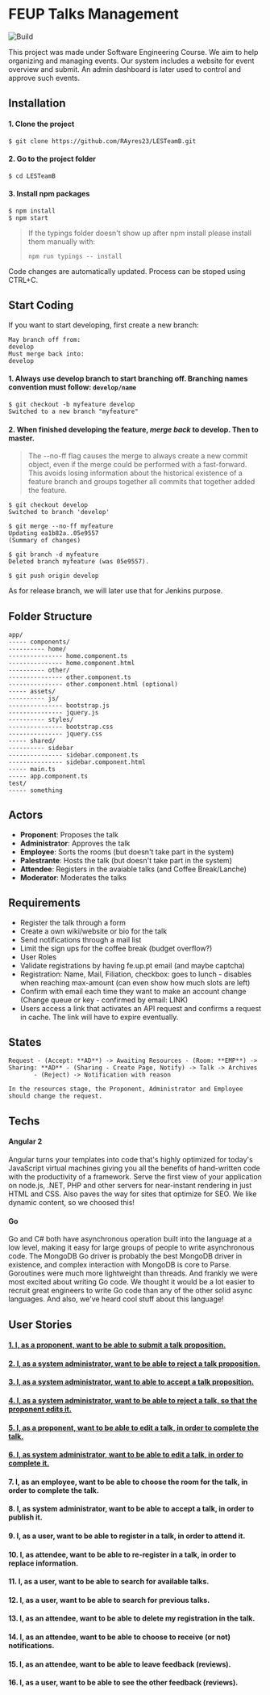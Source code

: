 # FEUP Talks Management
![Build](https://camo.githubusercontent.com/c80b945464b8a2f461df63caf4125154896b93b0/68747470733a2f2f7472617669732d63692e6f72672f616e67756c61722f717569636b73746172742e7376673f6272616e63683d6d6173746572)

This project was made under Software Engineering Course. We aim to help organizing and managing events.
Our system includes a website for event overview and submit. An admin dashboard is later used to control and approve such events.

## Installation

#### 1. Clone the project
```
$ git clone https://github.com/RAyres23/LESTeamB.git
```

#### 2. Go to the project folder
```
$ cd LESTeamB
```

#### 3. Install npm packages

```
$ npm install
$ npm start
```
> If the typings folder doesn't show up after npm install please install them manually with:
>
> `npm run typings -- install`

Code changes are automatically updated.  Process can be stoped using CTRL+C.

## Start Coding

If you want to start developing, first create a new branch:
```
May branch off from:
develop
Must merge back into:
develop
```

#### 1. Always use develop branch to start branching off. Branching names convention must follow: `develop/name`

```
$ git checkout -b myfeature develop
Switched to a new branch "myfeature"
```

#### 2. When finished developing the feature, ***merge back*** to develop. Then to master.

> The --no-ff flag causes the merge to always create a new commit object, even if the merge could be performed with a fast-forward. This avoids losing information about the historical existence of a feature branch and groups together all commits that together added the feature.

```
$ git checkout develop
Switched to branch 'develop'

$ git merge --no-ff myfeature
Updating ea1b82a..05e9557
(Summary of changes)

$ git branch -d myfeature
Deleted branch myfeature (was 05e9557).

$ git push origin develop
```

As for release branch, we will later use that for Jenkins purpose.

## Folder Structure

```
app/
----- components/
---------- home/
--------------- home.component.ts
--------------- home.component.html
---------- other/
--------------- other.component.ts
--------------- other.component.html (optional)
----- assets/
---------- js/
--------------- bootstrap.js
--------------- jquery.js
---------- styles/
--------------- bootstrap.css
--------------- jquery.css
----- shared/
---------- sidebar
--------------- sidebar.component.ts
--------------- sidebar.component.html
----- main.ts
----- app.component.ts
test/
----- something
```

## Actors

* **Proponent**: Proposes the talk
* **Administrator**: Approves the talk
* **Employee**: Sorts the rooms (but doesn't take part in the system)
* **Palestrante**: Hosts the talk (but doesn't take part in the system)
* **Attendee**: Registers in the avaiable talks (and Coffee Break/Lanche)
* **Moderator**: Moderates the talks

## Requirements

* Register the talk through a form
* Create a own wiki/website or bio for the talk
* Send notifications through a mail list
* Limit the sign ups for the coffee break (budget overflow?)
* User Roles
* Validate registrations by having fe.up.pt email (and maybe captcha)
* Registration: Name, Mail, Filiation, checkbox: goes to lunch - disables when reaching max-amount (can even show how much slots are left)
* Confirm with email each time they want to make an account change (Change queue or key - confirmed by email: LINK)
 * Users access a link that activates an API request and confirms a request in cache. The link will have to expire eventually.

## States
```
Request - (Accept: **AD**) -> Awaiting Resources - (Room: **EMP**) -> Sharing: **AD** - (Sharing - Create Page, Notify) -> Talk -> Archives
       - (Reject) -> Notification with reason

In the resources stage, the Proponent, Administrator and Employee should change the request.
```

## Techs

#### Angular 2

Angular turns your templates into code that's highly optimized for today's JavaScript virtual machines giving you all the benefits of hand-written code with the productivity of a framework.
Serve the first view of your application on node.js, .NET, PHP and other servers for near-instant rendering in just HTML and CSS. Also paves the way for sites that optimize for SEO.
We like dynamic content, so we choosed this!

#### Go

Go and C# both have asynchronous operation built into the language at a low level, making it easy for large groups of people to write asynchronous code. The MongoDB Go driver is probably the best MongoDB driver in existence, and complex interaction with MongoDB is core to Parse. Goroutines were much more lightweight than threads. And frankly we were most excited about writing Go code. We thought it would be a lot easier to recruit great engineers to write Go code than any of the other solid async languages.
And also, we've heard cool stuff about this language!

## User Stories

#### [1. I, as a proponent, want to be able to submit a talk proposition.](https://github.com/RAyres23/LESTeamB/blob/master/acceptanceTests/AT1.md)
#### [2. I, as a system administrator, want to be able to reject a talk proposition.](https://github.com/RAyres23/LESTeamB/blob/master/acceptanceTests/AT2.md)
#### [3. I, as a system administrator, want to able to accept a talk proposition.](https://github.com/RAyres23/LESTeamB/blob/master/acceptanceTests/AT3.md)
#### [4. I, as a system administrator, want to be able to reject a talk, so that the proponent edits it.](https://github.com/RAyres23/LESTeamB/blob/master/acceptanceTests/AT4.md)
#### [5. I, as a proponent, want to be able to edit a talk, in order to complete the talk.](https://github.com/RAyres23/LESTeamB/blob/master/acceptanceTests/AT5.md)
#### [6. I, as system administrator, want to be able to edit a talk, in order to complete it.](https://github.com/RAyres23/LESTeamB/blob/master/acceptanceTests/AT6.md)
#### 7. I, as an employee, want to be able to choose the room for the talk, in order to complete the talk.
#### 8. I, as system administrator, want to be able to accept a talk, in order to publish it.
#### 9. I, as a user, want to be able to register in a talk, in order to attend it.
#### 10. I, as attendee, want to be able to re-register in a talk, in order to replace information.
#### 11. I, as a user, want to be able to search for available talks.
#### 12. I, as a user, want to be able to search for previous talks.
#### 13. I, as an attendee, want to be able to delete my registration in the talk.
#### 14. I, as an attendee, want to be able to choose to receive (or not) notifications.
#### 15. I, as an attendee, want to be able to leave feedback (reviews).
#### 16. I, as a user, want to be able to see the other feedback (reviews).
